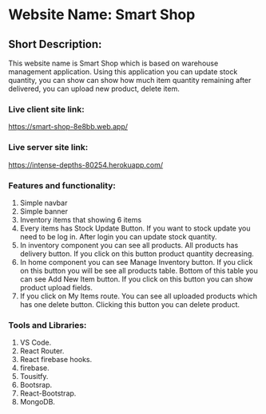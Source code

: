 # Website Name: Smart Shop

## Short Description: 
This website name is Smart Shop which is based on warehouse management application. Using this application you can update stock quantity, you can show can show how much item quantity remaining after delivered, you can upload new product, delete item.   

### Live client site link: 
https://smart-shop-8e8bb.web.app/

### Live server site link: 
https://intense-depths-80254.herokuapp.com/

### Features and functionality:
1. Simple navbar
2. Simple banner
3. Inventory items that showing 6 items
4. Every items has Stock Update Button. If you want to stock update you need to be log in. After login you can update stock quantity.
5. In inventory component you can see all products. All products has delivery button. If you click on this button product quantity decreasing.
6. In home component you can see Manage Inventory button. If you click on this button you will be see all products table. Bottom of this table you can see Add New Item button. If you click on this button you can show product upload fields. 
7. If you click on My Items route. You can see all uploaded products which has one delete button. Clicking this button you can delete product. 

### Tools and Libraries:
1. VS Code.
2. React Router.
3. React firebase hooks.
4. firebase.
5. Tousitfy.
6. Bootsrap.
7. React-Bootstrap.
8. MongoDB.